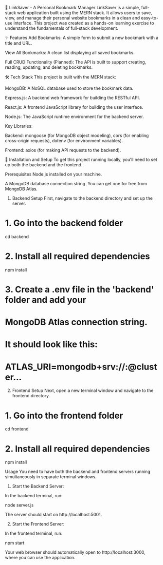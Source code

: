 🔖 LinkSaver - A Personal Bookmark Manager
LinkSaver is a simple, full-stack web application built using the MERN stack. It allows users to save, view, and manage their personal website bookmarks in a clean and easy-to-use interface. This project was created as a hands-on learning exercise to understand the fundamentals of full-stack development.

✨ Features
Add Bookmarks: A simple form to submit a new bookmark with a title and URL.

View All Bookmarks: A clean list displaying all saved bookmarks.

Full CRUD Functionality (Planned): The API is built to support creating, reading, updating, and deleting bookmarks.

🛠️ Tech Stack
This project is built with the MERN stack:

MongoDB: A NoSQL database used to store the bookmark data.

Express.js: A backend web framework for building the RESTful API.

React.js: A frontend JavaScript library for building the user interface.

Node.js: The JavaScript runtime environment for the backend server.

Key Libraries:

Backend: mongoose (for MongoDB object modeling), cors (for enabling cross-origin requests), dotenv (for environment variables).

Frontend: axios (for making API requests to the backend).

🚀 Installation and Setup
To get this project running locally, you'll need to set up both the backend and the frontend.

Prerequisites
Node.js installed on your machine.

A MongoDB database connection string. You can get one for free from MongoDB Atlas.

1. Backend Setup
First, navigate to the backend directory and set up the server.

# 1. Go into the backend folder
cd backend

# 2. Install all required dependencies
npm install

# 3. Create a .env file in the 'backend' folder and add your
#    MongoDB Atlas connection string.
#    It should look like this:
#    ATLAS_URI=mongodb+srv://<username>:<password>@cluster...

2. Frontend Setup
Next, open a new terminal window and navigate to the frontend directory.

# 1. Go into the frontend folder
cd frontend

# 2. Install all required dependencies
npm install

Usage
You need to have both the backend and frontend servers running simultaneously in separate terminal windows.

1. Start the Backend Server:

In the backend terminal, run:

node server.js

The server should start on http://localhost:5001.

2. Start the Frontend Server:

In the frontend terminal, run:

npm start

Your web browser should automatically open to http://localhost:3000, where you can use the application.
